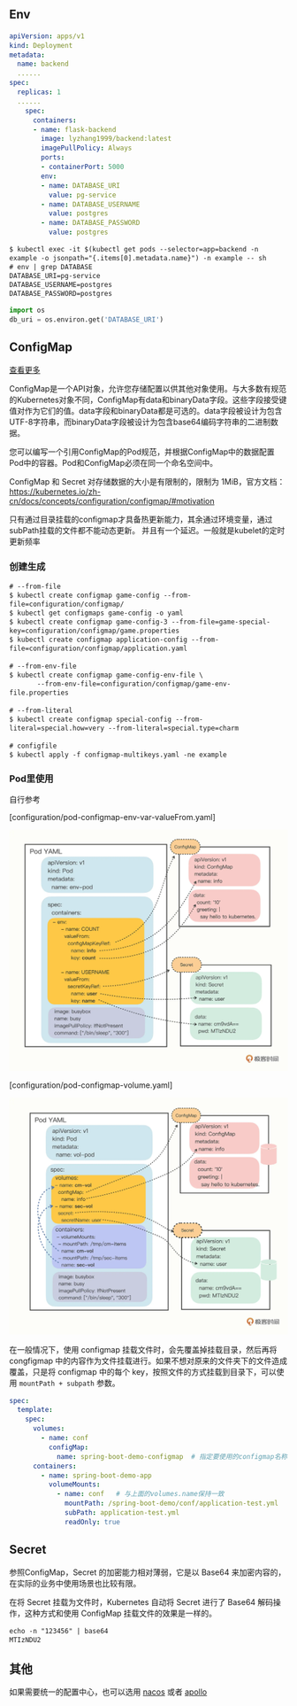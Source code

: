 ## Env

```yaml
apiVersion: apps/v1
kind: Deployment
metadata:
  name: backend
  ......
spec:
  replicas: 1
  ......
    spec:
      containers:
      - name: flask-backend
        image: lyzhang1999/backend:latest
        imagePullPolicy: Always
        ports:
        - containerPort: 5000
        env:
        - name: DATABASE_URI
          value: pg-service
        - name: DATABASE_USERNAME
          value: postgres
        - name: DATABASE_PASSWORD
          value: postgres
```

```shell
$ kubectl exec -it $(kubectl get pods --selector=app=backend -n example -o jsonpath="{.items[0].metadata.name}") -n example -- sh
# env | grep DATABASE
DATABASE_URI=pg-service
DATABASE_USERNAME=postgres
DATABASE_PASSWORD=postgres
```

```python
import os
db_uri = os.environ.get('DATABASE_URI')
```

## ConfigMap

[查看更多](https://kubernetes.io/zh-cn/docs/tasks/configure-pod-container/configure-pod-configmap)

ConfigMap是一个API对象，允许您存储配置以供其他对象使用。与大多数有规范的Kubernetes对象不同，ConfigMap有data和binaryData字段。这些字段接受键值对作为它们的值。data字段和binaryData都是可选的。data字段被设计为包含UTF-8字符串，而binaryData字段被设计为包含base64编码字符串的二进制数据。

您可以编写一个引用ConfigMap的Pod规范，并根据ConfigMap中的数据配置Pod中的容器。Pod和ConfigMap必须在同一个命名空间中。

ConfigMap 和 Secret 对存储数据的大小是有限制的，限制为 1MiB，官方文档：https://kubernetes.io/zh-cn/docs/concepts/configuration/configmap/#motivation

只有通过目录挂载的configmap才具备热更新能力，其余通过环境变量，通过subPath挂载的文件都不能动态更新。 并且有一个延迟。一般就是kubelet的定时更新频率

### 创建生成

```shell
# --from-file
$ kubectl create configmap game-config --from-file=configuration/configmap/
$ kubectl get configmaps game-config -o yaml
$ kubectl create configmap game-config-3 --from-file=game-special-key=configuration/configmap/game.properties
$ kubectl create configmap application-config --from-file=configuration/configmap/application.yaml

# --from-env-file
$ kubectl create configmap game-config-env-file \
       --from-env-file=configuration/configmap/game-env-file.properties

# --from-literal
$ kubectl create configmap special-config --from-literal=special.how=very --from-literal=special.type=charm

# configfile
$ kubectl apply -f configmap-multikeys.yaml -ne example
```

### Pod里使用

自行参考

[configuration/pod-configmap-env-var-valueFrom.yaml]

![configmap-keyRef](./configmap-keyRef.webp)

[configuration/pod-configmap-volume.yaml]

![configmap-volume](./configmap-volume.webp)

在一般情况下，使用 configmap 挂载文件时，会先覆盖掉挂载目录，然后再将 congfigmap 中的内容作为文件挂载进行。如果不想对原来的文件夹下的文件造成覆盖，只是将 configmap 中的每个 key，按照文件的方式挂载到目录下，可以使用 `mountPath + subpath` 参数。

```yaml
spec:
  template:
    spec:
      volumes:
        - name: conf
          configMap:
            name: spring-boot-demo-configmap  # 指定要使用的configmap名称
      containers:
        - name: spring-boot-demo-app
          volumeMounts:
            - name: conf   # 与上面的volumes.name保持一致
              mountPath: /spring-boot-demo/conf/application-test.yml
              subPath: application-test.yml
              readOnly: true
```

## Secret

参照ConfigMap，Secret 的加密能力相对薄弱，它是以 Base64 来加密内容的，在实际的业务中使用场景也比较有限。

在将 Secret 挂载为文件时，Kubernetes 自动将 Secret 进行了 Base64 解码操作，这种方式和使用 ConfigMap 挂载文件的效果是一样的。

```shell
echo -n "123456" | base64
MTIzNDU2
```

## 其他

如果需要统一的配置中心，也可以选用 [nacos](https://github.com/alibaba/nacos) 或者 [apollo](https://github.com/apolloconfig/apollo/)